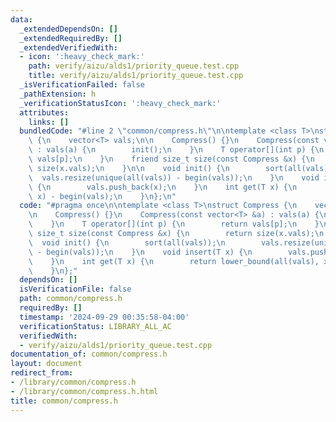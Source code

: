 ```yaml
---
data:
  _extendedDependsOn: []
  _extendedRequiredBy: []
  _extendedVerifiedWith:
  - icon: ':heavy_check_mark:'
    path: verify/aizu/alds1/priority_queue.test.cpp
    title: verify/aizu/alds1/priority_queue.test.cpp
  _isVerificationFailed: false
  _pathExtension: h
  _verificationStatusIcon: ':heavy_check_mark:'
  attributes:
    links: []
  bundledCode: "#line 2 \"common/compress.h\"\n\ntemplate <class T>\nstruct Compress\
    \ {\n    vector<T> vals;\n\n    Compress() {}\n    Compress(const vector<T> &a)\
    \ : vals(a) {\n        init();\n    }\n    T operator[](int p) {\n        return\
    \ vals[p];\n    }\n    friend size_t size(const Compress &x) {\n        return\
    \ size(x.vals);\n    }\n\n    void init() {\n        sort(all(vals));\n      \
    \  vals.resize(unique(all(vals)) - begin(vals));\n    }\n    void insert(T x)\
    \ {\n        vals.push_back(x);\n    }\n    int get(T x) {\n        return lower_bound(all(vals),\
    \ x) - begin(vals);\n    }\n};\n"
  code: "#pragma once\n\ntemplate <class T>\nstruct Compress {\n    vector<T> vals;\n\
    \n    Compress() {}\n    Compress(const vector<T> &a) : vals(a) {\n        init();\n\
    \    }\n    T operator[](int p) {\n        return vals[p];\n    }\n    friend\
    \ size_t size(const Compress &x) {\n        return size(x.vals);\n    }\n\n  \
    \  void init() {\n        sort(all(vals));\n        vals.resize(unique(all(vals))\
    \ - begin(vals));\n    }\n    void insert(T x) {\n        vals.push_back(x);\n\
    \    }\n    int get(T x) {\n        return lower_bound(all(vals), x) - begin(vals);\n\
    \    }\n};"
  dependsOn: []
  isVerificationFile: false
  path: common/compress.h
  requiredBy: []
  timestamp: '2024-09-29 00:35:58-04:00'
  verificationStatus: LIBRARY_ALL_AC
  verifiedWith:
  - verify/aizu/alds1/priority_queue.test.cpp
documentation_of: common/compress.h
layout: document
redirect_from:
- /library/common/compress.h
- /library/common/compress.h.html
title: common/compress.h
---
```

